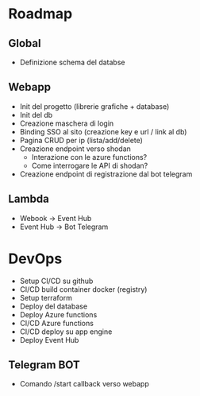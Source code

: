 # Roadmap

## Global
- Definizione schema del databse

## Webapp
- Init del progetto (librerie grafiche + database)
- Init del db
- Creazione maschera di login
- Binding SSO al sito (creazione key e url / link al db)
- Pagina CRUD per ip (lista/add/delete)
- Creazione endpoint verso shodan
  - Interazione con le azure functions?
  - Come interrogare le API di shodan?
- Creazione endpoint di registrazione dal bot telegram

## Lambda
- Webook -> Event Hub
- Event Hub -> Bot Telegram

# DevOps
- Setup CI/CD su github
- CI/CD build container docker (registry)
- Setup terraform
- Deploy del database
- Deploy Azure functions
- CI/CD Azure functions
- CI/CD deploy su app engine
- Deploy Event Hub

## Telegram BOT
- Comando /start callback verso webapp